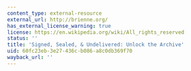 ```yaml
---
content_type: external-resource
external_url: http://brienne.org/
has_external_license_warning: true
license: https://en.wikipedia.org/wiki/All_rights_reserved
status: ''
title: 'Signed, Sealed, & Undelivered: Unlock the Archive'
uid: 60fc23eb-3e27-436c-b086-a8c0db369f70
wayback_url: ''
---
```


